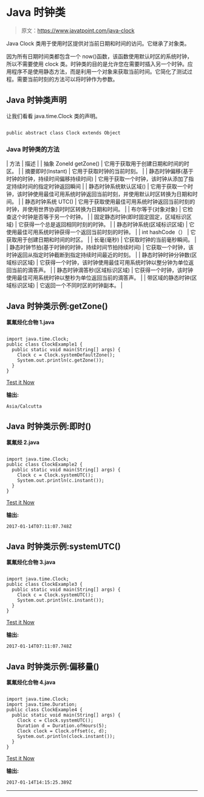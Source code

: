# Java 时钟类

> 原文：<https://www.javatpoint.com/java-clock>

Java Clock 类用于使用时区提供对当前日期和时间的访问。它继承了对象类。

因为所有日期时间类都包含一个 now()函数，该函数使用默认时区的系统时钟，所以不需要使用 clock 类。时钟类的目的是允许您在需要时插入另一个时钟。应用程序不是使用静态方法，而是利用一个对象来获取当前时间。它简化了测试过程。需要当前时刻的方法可以将时钟作为参数。

## Java 时钟类声明

让我们看看 java.time.Clock 类的声明。

```

public abstract class Clock extends Object

```

### Java 时钟类的方法

| 方法 | 描述 |
| 抽象 ZoneId getZone() | 它用于获取用于创建日期和时间的时区。 |
| 摘要即时(Instant) | 它用于获取时钟的当前时刻。 |
| 静态时钟偏移(基于时钟的时钟，持续时间偏移持续时间) | 它用于获取一个时钟，该时钟从添加了指定持续时间的指定时钟返回瞬间 |
| 静态时钟系统默认区域() | 它用于获取一个时钟，该时钟使用最佳可用系统时钟返回当前时刻，并使用默认时区转换为日期和时间。 |
| 静态时钟系统 UTC() | 它用于获取使用最佳可用系统时钟返回当前时刻的时钟，并使用世界协调时时区转换为日期和时间。 |
| 布尔等于(对象对象) | 它检查这个时钟是否等于另一个时钟。 |
| 固定静态时钟(即时固定固定，区域标识区域) | 它获得一个总是返回相同时刻的时钟。 |
| 静态时钟系统(区域标识区域) | 它使用最佳可用系统时钟获得一个返回当前时刻的时钟。 |
| int hashCode（） | 它获取用于创建日期和时间的时区。 |
| 长毫(毫秒) | 它获取时钟的当前毫秒瞬间。 |
| 静态时钟节拍(基于时钟的时钟，持续时间节拍持续时间) | 它获取一个时钟，该时钟返回从指定时钟截断到指定持续时间最近的时刻。 |
| 静态时钟时钟分钟数(区域标识区域) | 它获得一个时钟，该时钟使用最佳可用系统时钟以整分钟为单位返回当前的滴答声。 |
| 静态时钟滴答秒(区域标识区域) | 它获得一个时钟，该时钟使用最佳可用系统时钟以整秒为单位返回当前的滴答声。 |
| 带区域的静态时钟(区域标识区域) | 它返回一个不同时区的时钟副本。 |

## Java 时钟类示例:getZone()

**氯氟烃化合物 1.java**

```

import java.time.Clock;
public class ClockExample1 {
  public static void main(String[] args) {
    Clock c = Clock.systemDefaultZone();    
    System.out.println(c.getZone());
  }
}

```

[Test it Now](https://compiler.javatpoint.com/opr/test.jsp?filename=ClockExample1)

**输出:**

```
Asia/Calcutta

```

## Java 时钟类示例:即时()

**氯氟烃 2.java**

```

import java.time.Clock;
public class ClockExample2 {
  public static void main(String[] args) {
    Clock c = Clock.systemUTC();
    System.out.println(c.instant());
  }
}

```

[Test it Now](https://compiler.javatpoint.com/opr/test.jsp?filename=ClockExample2)

**输出:**

```
2017-01-14T07:11:07.748Z

```

## Java 时钟类示例:systemUTC()

**氯氟烃化合物 3.java**

```

import java.time.Clock;
public class ClockExample3 {
  public static void main(String[] args) {
    Clock c = Clock.systemUTC();
    System.out.println(c.instant());
  }
}

```

[Test it Now](https://compiler.javatpoint.com/opr/test.jsp?filename=ClockExample3)

**输出:**

```
2017-01-14T07:11:07.748Z

```

## Java 时钟类示例:偏移量()

**氯氟烃化合物 4.java**

```

import java.time.Clock;
import java.time.Duration;
public class ClockExample4 {
  public static void main(String[] args) {
    Clock c = Clock.systemUTC();
    Duration d = Duration.ofHours(5);
    Clock clock = Clock.offset(c, d);  
    System.out.println(clock.instant());
  }
}

```

[Test it Now](https://compiler.javatpoint.com/opr/test.jsp?filename=ClockExample4)

**输出:**

```
2017-01-14T14:15:25.389Z

```

* * *